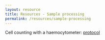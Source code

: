 ```yaml
---
layout: resource
title: Resources - Sample processing
permalink: /resources/sample-processing
---
```


Cell counting with a haemocytometer: [protocol](https://dx.doi.org/10.17504/protocols.io.btqgnmtw)

<br />
